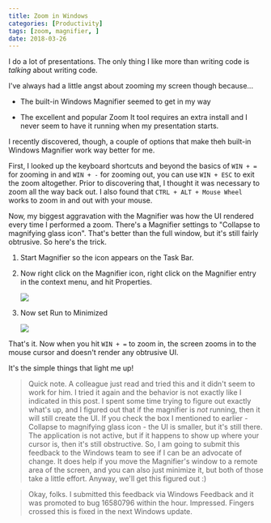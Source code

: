 ```yaml
---
title: Zoom in Windows
categories: [Productivity]
tags: [zoom, magnifier, ]
date: 2018-03-26
---
```


I do a lot of presentations. The only thing I like more than writing code is _talking_ about writing code.

I've always had a little angst about zooming my screen though because...

* The built-in Windows Magnifier seemed to get in my way

* The excellent and popular Zoom It tool requires an extra install and I never seem to have it running when my presentation starts.

I recently discovered, though, a couple of options that make theh built-in Windows Magnifier work way better for me.

First, I looked up the keyboard shortcuts and beyond the basics of `WIN + =` for zooming in and `WIN + -` for zooming out, you can use `WIN + ESC` to exit the zoom altogether. Prior to discovering that, I thought it was necessary to zoom all the way back out. I also found that `CTRL + ALT + Mouse Wheel` works to zoom in and out with your mouse.

Now, my biggest aggravation with the Magnifier was how the UI rendered every time I performed a zoom. There's a Magnifier settings to "Collapse to magnifying glass icon". That's better than the full window, but it's still fairly obtrusive. So here's the trick.

1. Start Magnifier so the icon appears on the Task Bar.

1. Now right click on the Magnifier icon, right click on the Magnifier entry in the context menu, and hit Properties.

    ![](../files/zoom_01.png)

1. Now set Run to Minimized

    ![](..\files\zoom_02.png)

That's it. Now when you hit `WIN + =` to zoom in, the screen zooms in to the mouse cursor and doesn't render any obtrusive UI.

It's the simple things that light me up!

> Quick note. A colleague just read and tried this and it didn't seem to work for him. I tried it again and the behavior is not exactly like I indicated in this post. I spent some time trying to figure out exactly what's up, and I figured out that if the magnifier is _not_ running, then it will still create the UI. If you check the box I mentioned to earlier - Collapse to magnifying glass icon - the UI is smaller, but it's still there. The application is not active, but if it happens to show up where your cursor is, then it's still obstructive. So, I am going to submit this feedback to the Windows team to see if I can be an advocate of change. It does help if you move the Magnifier's window to a remote area of the screen, and you can also just minimize it, but both of those take a little effort. Anyway, we'll get this figured out :) 

> Okay, folks. I submitted this feedback via Windows Feedback and it was promoted to bug 16580796 within the hour. Impressed. Fingers crossed this is fixed in the next Windows update.